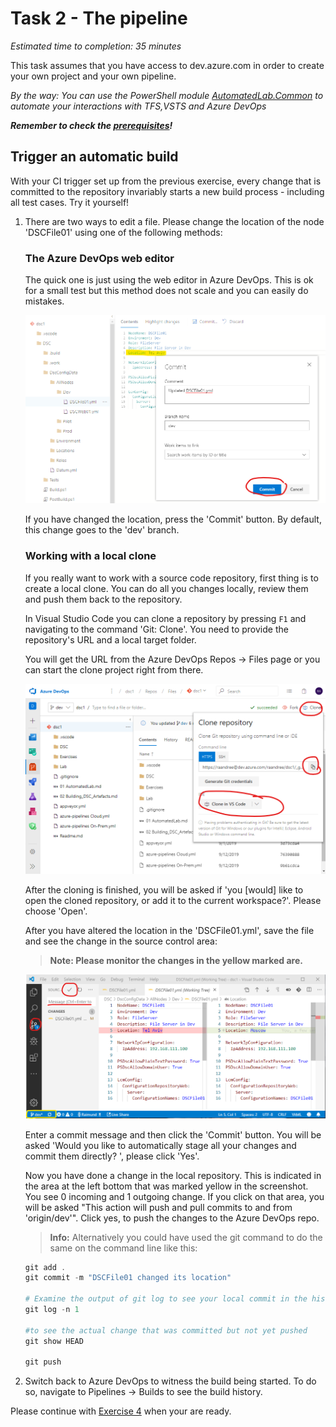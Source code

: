 # Task 2 - The pipeline

*Estimated time to completion: 35 minutes*

This task assumes that you have access to dev.azure.com in order to create your own project and your own pipeline.  

*By the way: You can use the PowerShell module [AutomatedLab.Common](https://github.com/automatedlab/automatedlab.common) to automate your interactions with TFS,VSTS and Azure DevOps*

***Remember to check the [prerequisites](../CheckPrereq.ps1)!***

## Trigger an automatic build

With your CI trigger set up from the previous exercise, every change that is committed to the repository invariably starts a new build process - including all test cases. Try it yourself!

1. There are two ways to edit a file. Please change the location of the node 'DSCFile01' using one of the following methods:

    ### The Azure DevOps web editor

    The quick one is just using the web editor in Azure DevOps. This is ok for a     small test but this method does not scale and you can easily do mistakes.

    ![UI file editing](./img/CommitChange.png)

    If you have changed the location, press the 'Commit' button. By default, this     change goes to the 'dev' branch.

    ### Working with a local clone

    If you really want to work with a source code repository, first thing is to     create a local clone. You can do all you changes locally, review them and push     them back to the repository.

    In Visual Studio Code you can clone a repository by pressing ```F1``` and     navigating to the command 'Git: Clone'. You need to provide the repository's URL     and a local target folder.

    You will get the URL from the Azure DevOps Repos -> Files page or you can start     the clone project right from there.

    ![Clone a repository](img/CloneRepository.png)

    After the cloning is finished, you will be asked if 'you [would] like to open     the cloned repository, or add it to the current workspace?'. Please choose     'Open'.

    After you have altered the location in the 'DSCFile01.yml', save the file and     see the change in the source control area:

    >**Note: Please monitor the changes in the yellow marked are.**

    ![Commit a local change](img/CommitLocalChange.png)

    Enter a commit message and then click the 'Commit' button. You will be asked     'Would you like to automatically stage all your changes and commit them directly?    ', please click 'Yes'.

    Now you have done a change in the local repository. This is indicated in the     area at the left bottom that was marked yellow in the screenshot. You see 0     incoming and 1 outgoing change. If you click on that area, you will be asked     "This action will push and pull commits to and from 'origin/dev'". Click yes, to     push the changes to the Azure DevOps repo.

    >**Info:** Alternatively you could have used the git command to do the same on     the command line like this:

    ```powershell
    git add .
    git commit -m "DSCFile01 changed its location"

    # Examine the output of git log to see your local commit in the history of all     commits
    git log -n 1

    #to see the actual change that was committed but not yet pushed
    git show HEAD

    git push
    ```

2. Switch back to Azure DevOps to witness the build being started. To do so, navigate to Pipelines -> Builds to see the build history.

Please continue with [Exercise 4](Exercise4.md) when your are ready.
